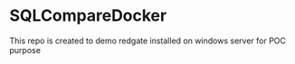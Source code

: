 # SQLCompareDocker
This repo is created to demo redgate installed on windows server for POC purpose
